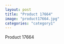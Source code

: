 ```yaml
---
layout: post
title: "Product 17664"
image: "product17664.jpg"
categories: "category1"
---
```

Product 17664
